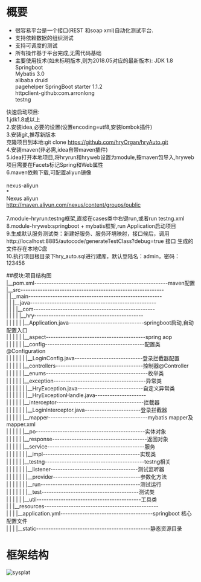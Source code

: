# 概要
* 很容易平台是一个接口(REST 和soap xml)自动化测试平台.
* 支持依赖数据的组织测试
* 支持可调度的测试
* 所有操作基于平台完成,无需代码基础
* 主要使用技术(如未标明版本,则为2018.05对应的最新版本):
    JDK 1.8  
    Springboot  
    Mybatis 3.0  
    alibaba druid  
    pagehelper SpringBoot starter 1.1.2  
    httpclient-github:com.arronlong  
    testng  

快速启动项目:  
    1.jdk1.8或以上  
    2.安装idea,必要的设置(设置encoding=utf8,安装lombok插件)  
    3.安装git,推荐新版本  
      克隆项目到本地:git clone https://github.com/hryOrgan/hryAuto.git  
    4.安装maven(非必需,idea自带maven插件)  
    5.idea打开本地项目,将hryrun和hryweb设置为module,按maven包导入,hryweb项目需要在Facets标记Spring和Web属性  
    6.maven依赖下载,可配置aliyun镜像  
        <mirror>  
            <id>nexus-aliyun</id>  
            <mirrorOf>*</mirrorOf>  
            <name>Nexus aliyun</name>  
            <url>http://maven.aliyun.com/nexus/content/groups/public</url>  
        </mirror>  
    7.module-hryrun:testng框架,直接在cases类中右键run,或者run testng.xml  
    8.module-hryweb:springboot + mybatis框架,run Application启动项目  
    9.生成默认服务测试类：新建好服务、服务环境映射，接口候后，调用
        http://localhost:8885/autocode/generateTestClass?debug=true 接口
        生成的文件存在本地C盘  
    10.执行项目根目录下hry_auto.sql进行建库，默认登陆名：admin，密码：123456  


##模块:项目结构图  
|__pom.xml-------------------------------------------------------maven配置  
|__src-----------------------------------------------------------  
|  |__main-------------------------------------------------------  
|  |  |__java----------------------------------------------------  
|  |  |  |__com--------------------------------------------------  
|  |  |  |  |__hry---------------------------------------------  
|  |  |  |  |  |__Application.java-------------------------------springboot启动,自动配置入口  
|  |  |  |  |  |__aspect-----------------------------------------spring aop  
|  |  |  |  |  |__config-----------------------------------------配置类@Configuration  
|  |  |  |  |  |  |__LoginConfig.java----------------------------登录拦截器配置  
|  |  |  |  |  |__controllers------------------------------------控制器@Controller  
|  |  |  |  |  |__enums------------------------------------------枚举类  
|  |  |  |  |  |__exception--------------------------------------异常类  
|  |  |  |  |  |  |__HryException.java---------------------------自定义异常类  
|  |  |  |  |  |  |__HryExceptionHandle.java---------------------  
|  |  |  |  |  |__interceptor------------------------------------拦截器  
|  |  |  |  |  |  |__LoginInterceptor.java-----------------------登录拦截器  
|  |  |  |  |  |__mapper-----------------------------------------mybatis mapper及mapper.xml  
|  |  |  |  |  |__po---------------------------------------------实体对象  
|  |  |  |  |  |__response---------------------------------------返回对象  
|  |  |  |  |  |__service----------------------------------------服务  
|  |  |  |  |  |  |__impl----------------------------------------实现类  
|  |  |  |  |  |__testng-----------------------------------------testng相关  
|  |  |  |  |  |  |__listener------------------------------------测试监听器  
|  |  |  |  |  |  |__provider------------------------------------参数化方法  
|  |  |  |  |  |  |__run-----------------------------------------测试运行  
|  |  |  |  |  |  |__test----------------------------------------测试类  
|  |  |  |  |  |__util-------------------------------------------工具类  
|  |  |__resources-----------------------------------------------  
|  |  |  |__application.yml--------------------------------------springboot 核心配置文件  
|  |  |  |__static-----------------------------------------------静态资源目录  

# 框架结构  
[sysplat]:https://github.com/lishanghan/easyAuto/blob/master/hrySysPlatform.png
![sysplat]






